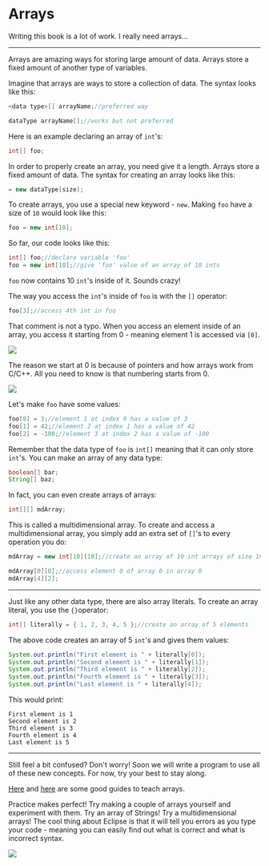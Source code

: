 # Arrays

Writing this book is a lot of work. I really need arrays...

---

Arrays are amazing ways for storing large amount of data. Arrays store a fixed amount of another type of variables.

Imagine that arrays are ways to store a collection of data. The syntax looks like this:

```java
<data type>[] arrayName;//preferred way

dataType arrayName[];//works but not preferred
```

Here is an example declaring an array of `int`'s:

```java
int[] foo;
```

In order to properly create an array, you need give it a length. Arrays store a fixed amount of data. The syntax for creating an array looks like this:

```java
= new dataType[size];
```

To create arrays, you use a special new keyword - `new`. Making `foo` have a size of `10` would look like this:

```java
foo = new int[10];
```

So far, our code looks like this:

```java
int[] foo;//declare variable 'foo'
foo = new int[10];//give 'foo' value of an array of 10 ints
```

`foo` now contains 10 `int`'s inside of it. Sounds crazy!

The way you access the `int`'s inside of `foo` is with the `[]` operator:

```java
foo[3];//access 4th int in foo
```

That comment is not a typo. When you access an element inside of an array, you access it starting from 0 - meaning element 1 is accessed via `[0]`.

![](https://docs.oracle.com/javase/tutorial/figures/java/objects-tenElementArray.gif)

The reason we start at 0 is because of pointers and how arrays work from C/C++. All you need to know is that numbering starts from 0.

![](https://www.tutorialspoint.com/java/images/java_array.jpg)

Let's make `foo` have some values:

```java
foo[0] = 3;//element 1 at index 0 has a value of 3
foo[1] = 42;//element 2 at index 1 has a value of 42
foo[2] = -100;//element 3 at index 2 has a value of -100
```

Remember that the data type of `foo` is `int[]` meaning that it can only store `int`'s. You can make an array of any data type:

```java
boolean[] bar;
String[] baz;
```

In fact, you can even create arrays of arrays:

```java
int[][] mdArray;
```

This is called a multidimensional array. To create and access a multidimensional array, you simply add an extra set of `[]`'s to every operation you do:

```java
mdArray = new int[10][10];//create an array of 10 int arrays of size 10. it has 10 * 10 (100) elements overall

mdArray[0][0];//access element 0 of array 0 in array 0
mdArray[4][2];
```

---

Just like any other data type, there are also array literals. To create an array literal, you use the `{}`operator:

```java
int[] literally = { 1, 2, 3, 4, 5 };//create an array of 5 elements
```

The above code creates an array of 5 `int`'s and gives them values:

```java
System.out.println("First element is " + literally[0]);
System.out.println("Second element is " + literally[1]);
System.out.println("Third element is " + literally[2]);
System.out.println("Fourth element is " + literally[3]);
System.out.println("Last element is " + literally[4]);
```

This would print:

```
First element is 1
Second element is 2
Third element is 3
Fourth element is 4
Last element is 5
```

---

Still feel a bit confused? Don't worry! Soon we will write a program to use all of these new concepts. For now, try your best to stay along.

[Here](https://docs.oracle.com/javase/tutorial/java/nutsandbolts/arrays.html) and [here](https://www.tutorialspoint.com/java/java_arrays.htm) are some good guides to teach arrays.

Practice makes perfect! Try making a couple of arrays yourself and experiment with them. Try an array of Strings! Try a multidimensional arrays! The cool thing about Eclipse is that it will tell you errors as you type your code - meaning you can easily find out what is correct and what is incorrect syntax.

![](https://imgs.xkcd.com/comics/donald_knuth.png)

